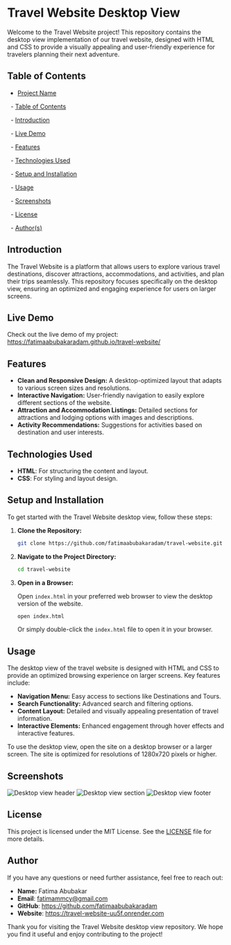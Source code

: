 # Travel Website Desktop View

Welcome to the Travel Website project! This repository contains the desktop view implementation of our travel website, designed with HTML and CSS to provide a visually appealing and user-friendly experience for travelers planning their next adventure.

## Table of Contents

- [Project Name](#project-name)

  - [Table of Contents](#table-of-contents)

  - [Introduction](#introduction)

  - [Live Demo](#live-demo)

  - [Features](#features)

  - [Technologies Used](#technologies-used)

  - [Setup and Installation](#setup-and-installation)

  - [Usage](#usage)

  - [Screenshots](#screenshots)

  - [License](#license)

  - [Author(s)](#authors)

## Introduction

The Travel Website is a platform that allows users to explore various travel destinations, discover attractions, accommodations, and activities, and plan their trips seamlessly. This repository focuses specifically on the desktop view, ensuring an optimized and engaging experience for users on larger screens.

## Live Demo

Check out the live demo of my project:  https://fatimaabubakaradam.github.io/travel-website/


## Features

- **Clean and Responsive Design:** A desktop-optimized layout that adapts to various screen sizes and resolutions.
- **Interactive Navigation:** User-friendly navigation to easily explore different sections of the website.
- **Attraction and Accommodation Listings:** Detailed sections for attractions and lodging options with images and descriptions.
- **Activity Recommendations:** Suggestions for activities based on destination and user interests.

## Technologies Used

- **HTML**: For structuring the content and layout.
- **CSS**: For styling and layout design.

## Setup and Installation

To get started with the Travel Website desktop view, follow these steps:

1. **Clone the Repository:**

   ```bash
   git clone https://github.com/fatimaabubakaradam/travel-website.git 
   ```

2. **Navigate to the Project Directory:**

   ```bash
   cd travel-website
   ```

3. **Open in a Browser:**

   Open `index.html` in your preferred web browser to view the desktop version of the website.

   ```bash
   open index.html
   ```

   Or simply double-click the `index.html` file to open it in your browser.

  ## Usage

The desktop view of the travel website is designed with HTML and CSS to provide an optimized browsing experience on larger screens. Key features include:

- **Navigation Menu:** Easy access to sections like Destinations and Tours.
- **Search Functionality:** Advanced search and filtering options.
- **Content Layout:** Detailed and visually appealing presentation of travel information.
- **Interactive Elements:** Enhanced engagement through hover effects and interactive features.

To use the desktop view, open the site on a desktop browser or a larger screen. The site is optimized for resolutions of 1280x720 pixels or higher.

## Screenshots
![Desktop view header](https://github.com/user-attachments/assets/2f5499ba-25ff-42b0-a625-59e5eb0fbcd7)
![Desktop view section](https://github.com/user-attachments/assets/c7b4d389-b845-461a-a607-fd8fda7b430b)
![Desktop view footer](https://github.com/user-attachments/assets/d12fe76e-1703-4d03-95a8-5681a787b642)







## License

This project is licensed under the MIT License. See the [LICENSE](LICENSE) file for more details.

## Author

If you have any questions or need further assistance, feel free to reach out:
-   **Name:** Fatima Abubakar
- **Email**: fatimammcy@gmail.com
- **GitHub**: https://github.com/fatimaabubakaradam
- **Website**: https://travel-website-uu5f.onrender.com

Thank you for visiting the Travel Website desktop view repository. We hope you find it useful and enjoy contributing to the project!







